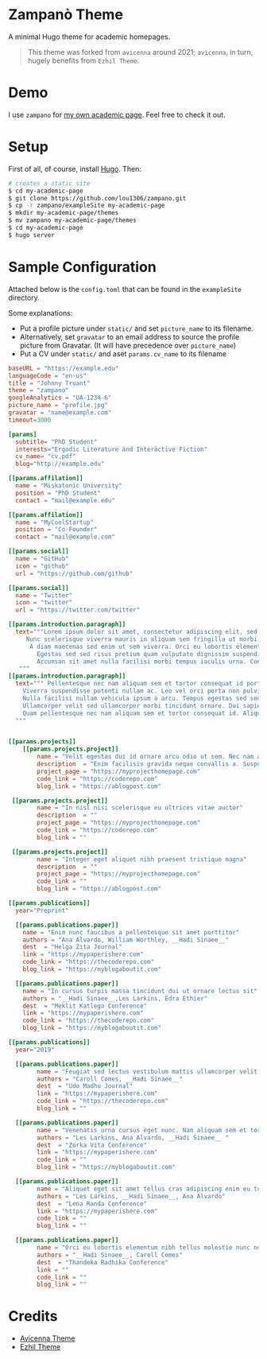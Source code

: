 # Zampanò Theme
A minimal Hugo theme for academic homepages.

> This theme was forked from `avicenna` around 2021; `avicenna`, in turn, hugely benefits from `Ezhil Theme`.

# Demo

I use `zampano` for [my own academic page](https://www.cse.chalmers.se/~lucad/). Feel free to check it out.

# Setup

First of all, of course, install [Hugo](https://gohugo.io). Then:

```bash
# creates a static site
$ cd my-academic-page
$ git clone https://github.com/lou1306/zampano.git
$ cp -r zampano/exampleSite my-academic-page
$ mkdir my-academic-page/themes
$ mv zampano my-academic-page/themes
$ cd my-academic-page
$ hugo server
```

# Sample Configuration

Attached below is the `config.toml` that can be found in the `exampleSite` directory.

Some explanations:

* Put a profile picture under `static/` and set `picture_name` to its filename.
* Alternatively, set `gravatar` to an email address to source the profile picture from Gravatar. (It will have precedence over `picture_name`)
* Put a CV under `static/` and aset `params.cv_name` to its filename


```toml
baseURL = "https://example.edu"
languageCode = "en-us"
title = "Johnny Truant"
theme = "zampano"
googleAnalytics = "UA-1234-6"
picture_name = "profile.jpg"
gravatar = "name@example.com"
timeout=3000

[params]
  subtitle= "PhD Student"
  interests="Ergodic Literature and Interactive Fiction"
  cv_name= "cv.pdf"
  blog="http://example.edu"

[[params.affilation]]
  name = "Miskatonic University"
  position = "PhD Student"
  contact = "mail@example.edu"

[[params.affilation]]
  name = "MyCoolStartup"
  position = "Co-Founder"
  contact = "mail@example.com"

[[params.social]]
  name = "GitHub"
  icon = "github"
  url = "https://github.com/github"

[[params.social]]
  name = "Twitter"
  icon = "twitter"
  url = "https://twitter.com/twitter"

[[params.introduction.paragraph]]
  text="""Lorem ipsum dolor sit amet, consectetur adipiscing elit, sed do eiusmod tempor incididunt ut labore et dolore magna aliqua.
	 Nunc scelerisque viverra mauris in aliquam sem fringilla ut morbi. Integer feugiat scelerisque varius morbi enim.
	  A diam maecenas sed enim ut sem viverra. Orci eu lobortis elementum nibh tellus.
		Egestas sed sed risus pretium quam vulputate dignissim suspendisse in.
		Accumsan sit amet nulla facilisi morbi tempus iaculis urna. Condimentum lacinia quis vel eros donec.
   """
[[params.introduction.paragraph]]
  text=""" Pellentesque nec nam aliquam sem et tortor consequat id porta.
	Viverra suspendisse potenti nullam ac. Leo vel orci porta non pulvinar neque laoreet.
	Nulla facilisi nullam vehicula ipsum a arcu. Tempus egestas sed sed risus pretium quam vulputate dignissim suspendisse.
	Ullamcorper velit sed ullamcorper morbi tincidunt ornare. Dui sapien eget mi proin sed libero.
	Quam pellentesque nec nam aliquam sem et tortor consequat id. Aliquet lectus proin nibh nisl.
  """


[[params.projects]]
	[[params.projects.project]]
		name = "Velit egestas dui id ornare arcu odio ut sem. Nec nam aliquam sem et tortor"
		description  = "Enim facilisis gravida neque convallis a. Suspendisse potenti nullam ac tortor vitae purus faucibus ornare suspendisse.Velit egestas dui id ornare arcu odio ut sem. Nec nam aliquam sem et tortor. In nisl nisi scelerisque eu ultrices vitae auctor."
		project_page = "https://myprojecthomepage.com"
		code_link = "https://coderepo.com"
		blog_link = "https://ablogpost.com"

 [[params.projects.project]]
		name = "In nisl nisi scelerisque eu ultrices vitae auctor"
		description  = ""
		project_page = "https://myprojecthomepage.com"
		code_link = "https://coderepo.com"
		blog_link = ""

 [[params.projects.project]]
		name = "Integer eget aliquet nibh praesent tristique magna"
		description  = ""
		project_page = "https://myprojecthomepage.com"
		code_link = ""
		blog_link = "https://ablogpost.com"

[[params.publications]]
  year="Preprint"

  [[params.publications.paper]]
    name = "Enim nunc faucibus a pellentesque sit amet porttitor"
    authors = "Ana Alvardo, William Worthley, __Hadi Sinaee__"
    dest  = "Helga Zita Journal"
    link = "https://mypaperishere.com"
    code_link = "https://thecoderepo.com"
    blog_link = "https://myblogaboutit.com"

  [[params.publications.paper]]
    name = "In cursus turpis massa tincidunt dui ut ornare lectus sit"
    authors = "__Hadi Sinaee__,Les Larkins, Edra Ethier"
    dest  = "Meklit Katlego Conference"
    link = "https://mypaperishere.com"
    code_link = "https://thecoderepo.com"
    blog_link = "https://myblogaboutit.com"

[[params.publications]]
  year="2019"

  [[params.publications.paper]]
		name = "Feugiat sed lectus vestibulum mattis ullamcorper velit sed"
		authors = "Caroll Comes, __Hadi Sinaee__"
		dest  = "Udo Madhu Journal"
		link = "https://mypaperishere.com"
		code_link = "https://thecoderepo.com"
		blog_link = ""

  [[params.publications.paper]]
		name = "Venenatis urna cursus eget nunc. Nam aliquam sem et tortor consequat id porta nibh venenatis"
		authors = "Les Larkins, Ana Alvardo, __Hadi Sinaee__ "
		dest  = "Zorka Vita Conference"
		link = "https://mypaperishere.com"
		code_link = ""
		blog_link = "https://myblogaboutit.com"

  [[params.publications.paper]]
		name = "Aliquet eget sit amet tellus cras adipiscing enim eu turpis"
		authors = "Les Larkins, __Hadi Sinaee__, Ana Alvardo"
		dest  = "Lena Randa Conference"
		link = "https://mypaperishere.com"
		code_link = ""
		blog_link = ""

  [[params.publications.paper]]
		name = "Orci eu lobortis elementum nibh tellus molestie nunc non blandit"
		authors = "__Hadi Sinaee__, Caroll Comes"
		dest  = "Thandeka Radhika Conference"
		link = ""
		code_link = ""
		blog_link = ""

```

# Credits
* [Avicenna Theme](https://github.com/vividvilla/ezhil)
* [Ezhil Theme](https://github.com/vividvilla/ezhil)
